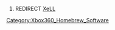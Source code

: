 1.  REDIRECT
[XeLL](XeLL "wikilink")

[Category:Xbox360_Homebrew_Software‏](Category:Xbox360_Homebrew_Software‏ "wikilink")